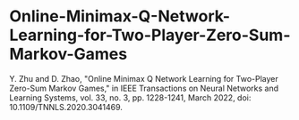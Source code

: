 # Online-Minimax-Q-Network-Learning-for-Two-Player-Zero-Sum-Markov-Games
Y. Zhu and D. Zhao, "Online Minimax Q Network Learning for Two-Player Zero-Sum Markov Games," in IEEE Transactions on Neural Networks and Learning Systems, vol. 33, no. 3, pp. 1228-1241, March 2022, doi: 10.1109/TNNLS.2020.3041469.
